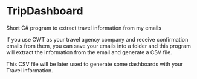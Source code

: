 # TripDashboard
Short C# program to extract travel information from my emails

If you use CWT as your travel agency company and receive confirmation emails from them, you can save your emails into a folder and this program will extract the information from the email and generate a CSV file.

This CSV file will be later used to generate some dashboards with your Travel information.
